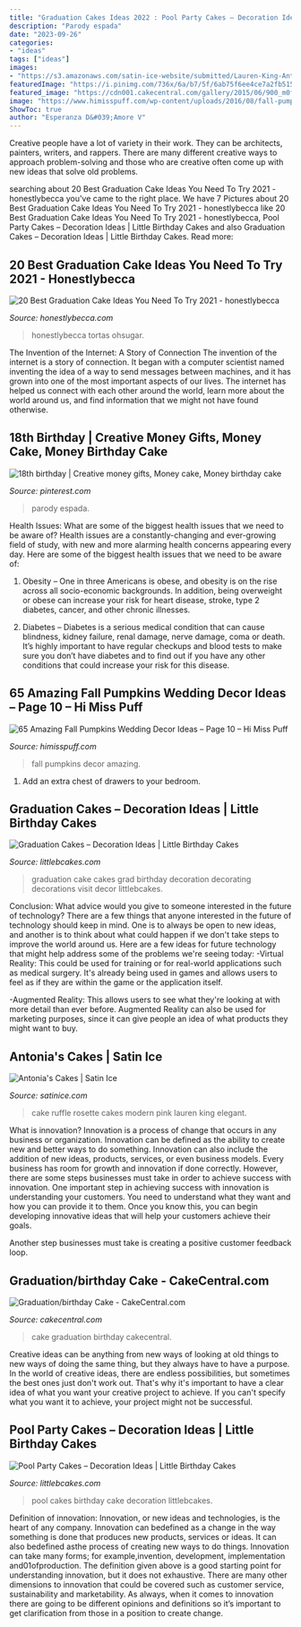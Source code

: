 ```yaml
---
title: "Graduation Cakes Ideas 2022 : Pool Party Cakes – Decoration Ideas"
description: "Parody espada"
date: "2023-09-26"
categories:
- "ideas"
tags: ["ideas"]
images:
- "https://s3.amazonaws.com/satin-ice-website/submitted/Lauren-King-Antonias-Cakes-Wedding-Elegant-3.jpg?mtime=20170220144757"
featuredImage: "https://i.pinimg.com/736x/6a/b7/5f/6ab75f6ee4ce7a2fb51533bf2f4b0231.jpg"
featured_image: "https://cdn001.cakecentral.com/gallery/2015/06/900_m0fBvMALVI-graduationbirthday-cake.jpg"
image: "https://www.himisspuff.com/wp-content/uploads/2016/08/fall-pumpkin-wedding-aisle.jpg"
ShowToc: true
author: "Esperanza D&#039;Amore V"
---
```



Creative people have a lot of variety in their work. They can be architects, painters, writers, and rappers. There are many different creative ways to approach problem-solving and those who are creative often come up with new ideas that solve old problems.

	

		
searching about 20 Best Graduation Cake Ideas You Need To Try 2021 - honestlybecca you've came to the right place. We have 7 Pictures about 20 Best Graduation Cake Ideas You Need To Try 2021 - honestlybecca like 20 Best Graduation Cake Ideas You Need To Try 2021 - honestlybecca, Pool Party Cakes – Decoration Ideas | Little Birthday Cakes and also Graduation Cakes – Decoration Ideas | Little Birthday Cakes. Read more:
		
    
## 20 Best Graduation Cake Ideas You Need To Try 2021 - Honestlybecca

<img loading=lazy src="https://honestlybecca.com/wp-content/uploads/2021/04/5C304A8B-A5E7-4CD5-A2D7-6B7A71F63B84-683x1024.jpg" onerror="this.onerror=null;this.src='https://tse3.mm.bing.net/th?id=OIP.GVYlou7x-OJO9gHexl43gwHaLG&amp;pid=15.1';" alt="20 Best Graduation Cake Ideas You Need To Try 2021 - honestlybecca">

_Source: honestlybecca.com_

>honestlybecca tortas ohsugar. 

	

The Invention of the Internet: A Story of Connection
The invention of the internet is a story of connection. It began with a computer scientist named inventing the idea of a way to send messages between machines, and it has grown into one of the most important aspects of our lives. The internet has helped us connect with each other around the world, learn more about the world around us, and find information that we might not have found otherwise.

    
## 18th Birthday | Creative Money Gifts, Money Cake, Money Birthday Cake

<img loading=lazy src="https://i.pinimg.com/736x/6a/b7/5f/6ab75f6ee4ce7a2fb51533bf2f4b0231.jpg" onerror="this.onerror=null;this.src='https://tse4.mm.bing.net/th?id=OIP.sxVkht70BtiYcOmO7TiWuwHaQA&amp;pid=15.1';" alt="18th birthday | Creative money gifts, Money cake, Money birthday cake">

_Source: pinterest.com_

>parody espada. 

	

Health Issues: What are some of the biggest health issues that we need to be aware of?
Health issues are a constantly-changing and ever-growing field of study, with new and more alarming health concerns appearing every day. Here are some of the biggest health issues that we need to be aware of:
1. Obesity – One in three Americans is obese, and obesity is on the rise across all socio-economic backgrounds. In addition, being overweight or obese can increase your risk for heart disease, stroke, type 2 diabetes, cancer, and other chronic illnesses.

2. Diabetes – Diabetes is a serious medical condition that can cause blindness, kidney failure, renal damage, nerve damage, coma or death. It’s highly important to have regular checkups and blood tests to make sure you don’t have diabetes and to find out if you have any other conditions that could increase your risk for this disease.


    
## 65 Amazing Fall Pumpkins Wedding Decor Ideas – Page 10 – Hi Miss Puff

<img loading=lazy src="https://www.himisspuff.com/wp-content/uploads/2016/08/fall-pumpkin-wedding-aisle.jpg" onerror="this.onerror=null;this.src='https://tse2.mm.bing.net/th?id=OIP.NxrGRsVj5XxjIgpxXMhxGAHaLH&amp;pid=15.1';" alt="65 Amazing Fall Pumpkins Wedding Decor Ideas – Page 10 – Hi Miss Puff">

_Source: himisspuff.com_

>fall pumpkins decor amazing. 

	

1. Add an extra chest of drawers to your bedroom.

    
## Graduation Cakes – Decoration Ideas | Little Birthday Cakes

<img loading=lazy src="https://www.littlebcakes.com/wp-content/uploads/2013/08/Graduation-Cake-Images.jpg" onerror="this.onerror=null;this.src='https://tse4.mm.bing.net/th?id=OIP.yDS-yp1KfQP4wkGKhZ3-IgHaJ4&amp;pid=15.1';" alt="Graduation Cakes – Decoration Ideas | Little Birthday Cakes">

_Source: littlebcakes.com_

>graduation cake cakes grad birthday decoration decorating decorations visit decor littlebcakes. 

	

Conclusion: What advice would you give to someone interested in the future of technology?
There are a few things that anyone interested in the future of technology should keep in mind. One is to always be open to new ideas, and another is to think about what could happen if we don't take steps to improve the world around us. Here are a few ideas for future technology that might help address some of the problems we're seeing today: 
-Virtual Reality: This could be used for training or for real-world applications such as medical surgery. It's already being used in games and allows users to feel as if they are within the game or the application itself. 

-Augmented Reality: This allows users to see what they're looking at with more detail than ever before. Augmented Reality can also be used for marketing purposes, since it can give people an idea of what products they might want to buy.

    
## Antonia&#039;s Cakes | Satin Ice

<img loading=lazy src="https://s3.amazonaws.com/satin-ice-website/submitted/Lauren-King-Antonias-Cakes-Wedding-Elegant-3.jpg?mtime=20170220144757" onerror="this.onerror=null;this.src='https://tse2.mm.bing.net/th?id=OIP.NiaVcOubSffbNxzsrIhDowHaL2&amp;pid=15.1';" alt="Antonia&#039;s Cakes | Satin Ice">

_Source: satinice.com_

>cake ruffle rosette cakes modern pink lauren king elegant. 

	

What is innovation?
Innovation is a process of change that occurs in any business or organization. Innovation can be defined as the ability to create new and better ways to do something. Innovation can also include the addition of new ideas, products, services, or even business models. Every business has room for growth and innovation if done correctly. However, there are some steps businesses must take in order to achieve success with innovation.
One important step in achieving success with innovation is understanding your customers. You need to understand what they want and how you can provide it to them. Once you know this, you can begin developing innovative ideas that will help your customers achieve their goals.

Another step businesses must take is creating a positive customer feedback loop.

    
## Graduation/birthday Cake - CakeCentral.com

<img loading=lazy src="https://cdn001.cakecentral.com/gallery/2015/06/900_m0fBvMALVI-graduationbirthday-cake.jpg" onerror="this.onerror=null;this.src='https://tse3.mm.bing.net/th?id=OIP.Q7I2kH2_1YzAasRpyTSGJQHaLH&amp;pid=15.1';" alt="Graduation/birthday Cake - CakeCentral.com">

_Source: cakecentral.com_

>cake graduation birthday cakecentral. 

	

Creative ideas can be anything from new ways of looking at old things to new ways of doing the same thing, but they always have to have a purpose. In the world of creative ideas, there are endless possibilities, but sometimes the best ones just don't work out. That's why it's important to have a clear idea of what you want your creative project to achieve. If you can't specify what you want it to achieve, your project might not be successful.

    
## Pool Party Cakes – Decoration Ideas | Little Birthday Cakes

<img loading=lazy src="http://www.littlebcakes.com/wp-content/uploads/2014/01/Pool-Party-Birthday-Cakes.jpg" onerror="this.onerror=null;this.src='https://tse3.mm.bing.net/th?id=OIP.euIoLmAfSP3u8jf_5Q4yjAHaKa&amp;pid=15.1';" alt="Pool Party Cakes – Decoration Ideas | Little Birthday Cakes">

_Source: littlebcakes.com_

>pool cakes birthday cake decoration littlebcakes. 

	

Definition of innovation:
Innovation, or new ideas and technologies, is the heart of any company. Innovation can bedefined as a change in the way something is done that produces new products, services or ideas. It can also bedefined asthe process of creating new ways to do things. Innovation can take many forms; for example,invention, development, implementation and01ofproduction.
The definition given above is a good starting point for understanding innovation, but it does not exhaustive. There are many other dimensions to innovation that could be covered such as customer service, sustainability and marketability. As always, when it comes to innovation there are going to be different opinions and definitions so it’s important to get clarification from those in a position to create change.

